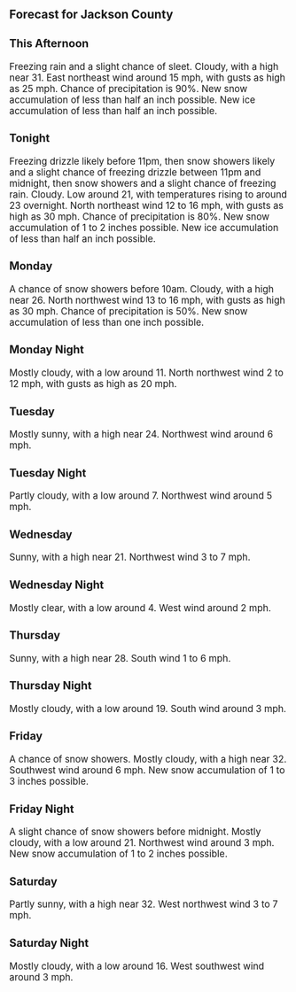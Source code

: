<div>
   <h2>Forecast for Jackson County</h2>
   <p>
      <div style="font-size:120%">
         <h3>This Afternoon</h3>Freezing rain and a slight chance of sleet. Cloudy, with a high near 31. East northeast wind around 15 mph, with gusts as
         high as 25 mph. Chance of precipitation is 90%. New snow accumulation of less than half an inch possible. New ice accumulation
         of less than half an inch possible.<br></div>
   </p>
   <p>
      <div style="font-size:120%">
         <h3>Tonight</h3>Freezing drizzle likely before 11pm, then snow showers likely and a slight chance of freezing drizzle between 11pm and midnight,
         then snow showers and a slight chance of freezing rain. Cloudy. Low around 21, with temperatures rising to around 23 overnight.
         North northeast wind 12 to 16 mph, with gusts as high as 30 mph. Chance of precipitation is 80%. New snow accumulation of
         1 to 2 inches possible. New ice accumulation of less than half an inch possible.<br></div>
   </p>
   <p>
      <div style="font-size:120%">
         <h3>Monday</h3>A chance of snow showers before 10am. Cloudy, with a high near 26. North northwest wind 13 to 16 mph, with gusts as high as
         30 mph. Chance of precipitation is 50%. New snow accumulation of less than one inch possible.<br></div>
   </p>
   <p>
      <div style="font-size:120%">
         <h3>Monday Night</h3>Mostly cloudy, with a low around 11. North northwest wind 2 to 12 mph, with gusts as high as 20 mph.<br></div>
   </p>
   <p>
      <div style="font-size:120%">
         <h3>Tuesday</h3>Mostly sunny, with a high near 24. Northwest wind around 6 mph.<br></div>
   </p>
   <p>
      <div style="font-size:120%">
         <h3>Tuesday Night</h3>Partly cloudy, with a low around 7. Northwest wind around 5 mph.<br></div>
   </p>
   <p>
      <div style="font-size:120%">
         <h3>Wednesday</h3>Sunny, with a high near 21. Northwest wind 3 to 7 mph.<br></div>
   </p>
   <p>
      <div style="font-size:120%">
         <h3>Wednesday Night</h3>Mostly clear, with a low around 4. West wind around 2 mph.<br></div>
   </p>
   <p>
      <div style="font-size:120%">
         <h3>Thursday</h3>Sunny, with a high near 28. South wind 1 to 6 mph.<br></div>
   </p>
   <p>
      <div style="font-size:120%">
         <h3>Thursday Night</h3>Mostly cloudy, with a low around 19. South wind around 3 mph.<br></div>
   </p>
   <p>
      <div style="font-size:120%">
         <h3>Friday</h3>A chance of snow showers. Mostly cloudy, with a high near 32. Southwest wind around 6 mph. New snow accumulation of 1 to 3
         inches possible.<br></div>
   </p>
   <p>
      <div style="font-size:120%">
         <h3>Friday Night</h3>A slight chance of snow showers before midnight. Mostly cloudy, with a low around 21. Northwest wind around 3 mph. New snow
         accumulation of 1 to 2 inches possible.<br></div>
   </p>
   <p>
      <div style="font-size:120%">
         <h3>Saturday</h3>Partly sunny, with a high near 32. West northwest wind 3 to 7 mph.<br></div>
   </p>
   <p>
      <div style="font-size:120%">
         <h3>Saturday Night</h3>Mostly cloudy, with a low around 16. West southwest wind around 3 mph.<br></div>
   </p>
</div>